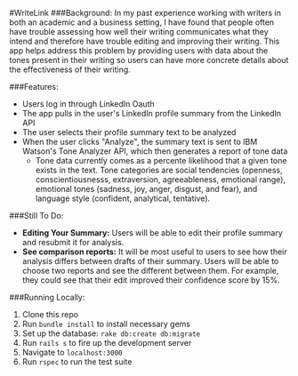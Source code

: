 #WriteLink
###Background:
In my past experience working with writers in both an academic and a business setting, I have found that people often have trouble assessing how well their writing communicates what they intend and therefore have trouble editing and improving their writing. This app helps address this problem by providing users with data about the tones present in their writing so users can have more concrete details about the effectiveness of their writing. 

###Features:
* Users log in through LinkedIn Oauth
* The app pulls in the user's LinkedIn profile summary from the LinkedIn API
* The user selects their profile summary text to be analyzed 
* When the user clicks "Analyze", the summary text is sent to IBM Watson's Tone Analyzer API, which then generates a report of tone data
  * Tone data currently comes as a percente likelihood that a given tone exists in the text. Tone categories are social tendencies (openness, conscientiousnesss, extraversion, agreeableness, emotional range), emotional tones (sadness, joy, anger, disgust, and fear), and language style (confident, analytical, tentative).

###Still To Do:
* **Editing Your Summary:** Users will be able to edit their profile summary and resubmit it for analysis.
* **See comparison reports:** It will be most useful to users to see how their analysis differs between drafts of their summary. Users will be able to choose two reports and see the different between them. For example, they could see that their edit improved their confidence score by 15%. 

###Running Locally:
1. Clone this repo
2. Run `bundle install` to install necessary gems
3. Set up the database: `rake db:create db:migrate`
3. Run `rails s` to fire up the development server
4. Navigate to `localhost:3000`
5. Run `rspec` to run the test suite

